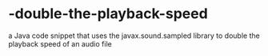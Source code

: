 # -double-the-playback-speed
 a Java code snippet that uses the javax.sound.sampled library to double the playback speed of an audio file
